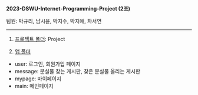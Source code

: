 **2023-DSWU-Internet-Programming-Project (2조)**

팀원: 박규리, 남시윤, 박지수, 박지애, 차서연


---

1. <u>프로젝트 폴더</u>: Project

2. <u>앱 폴더</u>
- user: 로그인, 회원가입 페이지
- message: 분실물 찾는 게시판, 찾은 분실물 올리는 게시판 
- mypage: 마이페이지
- main: 메인페이지